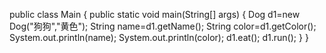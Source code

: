 public class Main {
    public static void main(String[] args) {
        Dog d1=new Dog("狗狗","黄色");
        String name=d1.getName();
        String color=d1.getColor();
        System.out.println(name);
        System.out.println(color);
        d1.eat();
        d1.run();
    }
}
